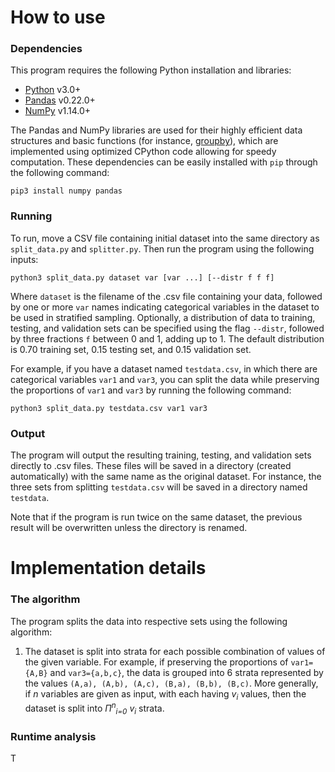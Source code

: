 # How to use #

### Dependencies ###

This program requires the following Python installation and libraries:
* [Python](https://www.python.org) v3.0+
* [Pandas](https://pandas.pydata.org) v0.22.0+
* [NumPy](http://www.numpy.org) v1.14.0+

The Pandas and NumPy libraries are used for their highly efficient data structures and basic functions (for instance, [groupby](https://pandas.pydata.org/pandas-docs/stable/generated/pandas.DataFrame.groupby.html)), which are implemented using optimized CPython code allowing for speedy computation. These dependencies can be easily installed with `pip` through the following command:

```shell
pip3 install numpy pandas
```

### Running ###

To run, move a CSV file containing initial dataset into the same directory as `split_data.py` and `splitter.py`. Then run the program using the following inputs:

```shell
python3 split_data.py dataset var [var ...] [--distr f f f]
```

Where `dataset` is the filename of the .csv file containing your data, followed by one or more `var` names indicating categorical variables in the dataset to be used in stratified sampling. Optionally, a distribution of data to training, testing, and validation sets can be specified using the flag `--distr`, followed by three fractions `f` between 0 and 1, adding up to 1. The default distribution is 0.70 training set, 0.15 testing set, and 0.15 validation set.

For example, if you have a dataset named `testdata.csv`, in which there are categorical variables `var1` and `var3`, you can split the data while preserving the proportions of `var1` and `var3` by running the following command:

```shell
python3 split_data.py testdata.csv var1 var3
```

### Output ###

The program will output the resulting training, testing, and validation sets directly to .csv files. These files will be saved in a directory (created automatically) with the same name as the original dataset. For instance, the three sets from splitting `testdata.csv` will be saved in a directory named `testdata`.

Note that if the program is run twice on the same dataset, the previous result will be overwritten unless the directory is renamed.

# Implementation details #

### The algorithm ###

The program splits the data into respective sets using the following algorithm:

1. The dataset is split into strata for each possible combination of values of the given variable. For example, if preserving the proportions of `var1={A,B}` and `var3={a,b,c}`, the data is grouped into 6 strata represented by the values `(A,a), (A,b), (A,c), (B,a), (B,b), (B,c)`. More generally, if *n* variables are given as input, with each having *v<sub>i</sub>* values, then the dataset is split into *Π<sup>n</sup><sub>i=0</sub> v<sub>i</sub>* strata.

### Runtime analysis ###

T
